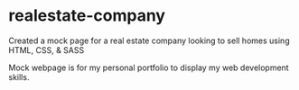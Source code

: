 # realestate-company

Created a mock page for a real estate company looking to sell homes using HTML, CSS, & SASS

Mock webpage is for my personal portfolio to display my web development skills. 
